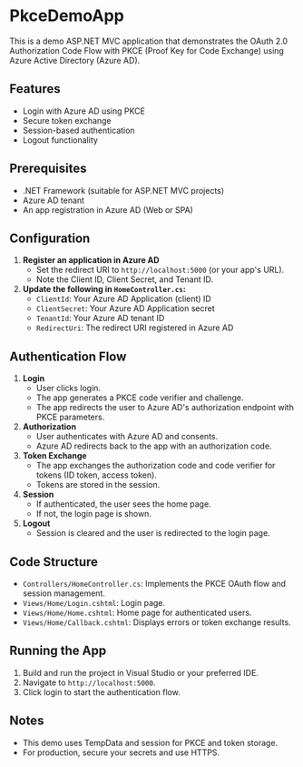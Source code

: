 # PkceDemoApp

This is a demo ASP.NET MVC application that demonstrates the OAuth 2.0 Authorization Code Flow with PKCE (Proof Key for Code Exchange) using Azure Active Directory (Azure AD).

## Features
- Login with Azure AD using PKCE
- Secure token exchange
- Session-based authentication
- Logout functionality

## Prerequisites
- .NET Framework (suitable for ASP.NET MVC projects)
- Azure AD tenant
- An app registration in Azure AD (Web or SPA)

## Configuration
1. **Register an application in Azure AD**
   - Set the redirect URI to `http://localhost:5000` (or your app's URL).
   - Note the Client ID, Client Secret, and Tenant ID.
2. **Update the following in `HomeController.cs`:**
   - `ClientId`: Your Azure AD Application (client) ID
   - `ClientSecret`: Your Azure AD Application secret
   - `TenantId`: Your Azure AD tenant ID
   - `RedirectUri`: The redirect URI registered in Azure AD

## Authentication Flow
1. **Login**
   - User clicks login.
   - The app generates a PKCE code verifier and challenge.
   - The app redirects the user to Azure AD's authorization endpoint with PKCE parameters.
2. **Authorization**
   - User authenticates with Azure AD and consents.
   - Azure AD redirects back to the app with an authorization code.
3. **Token Exchange**
   - The app exchanges the authorization code and code verifier for tokens (ID token, access token).
   - Tokens are stored in the session.
4. **Session**
   - If authenticated, the user sees the home page.
   - If not, the login page is shown.
5. **Logout**
   - Session is cleared and the user is redirected to the login page.

## Code Structure
- `Controllers/HomeController.cs`: Implements the PKCE OAuth flow and session management.
- `Views/Home/Login.cshtml`: Login page.
- `Views/Home/Home.cshtml`: Home page for authenticated users.
- `Views/Home/Callback.cshtml`: Displays errors or token exchange results.

## Running the App
1. Build and run the project in Visual Studio or your preferred IDE.
2. Navigate to `http://localhost:5000`.
3. Click login to start the authentication flow.

## Notes
- This demo uses TempData and session for PKCE and token storage.
- For production, secure your secrets and use HTTPS.



